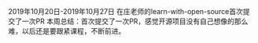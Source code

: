 2019年10月20日-2019年10月27日
在庄老师的learn-with-open-source首次提交了一次PR
本周总结：首次提交了一次PR，感觉开源项目没有自己想像的那么难，以后还是要跟紧课程，不断前进。
 
